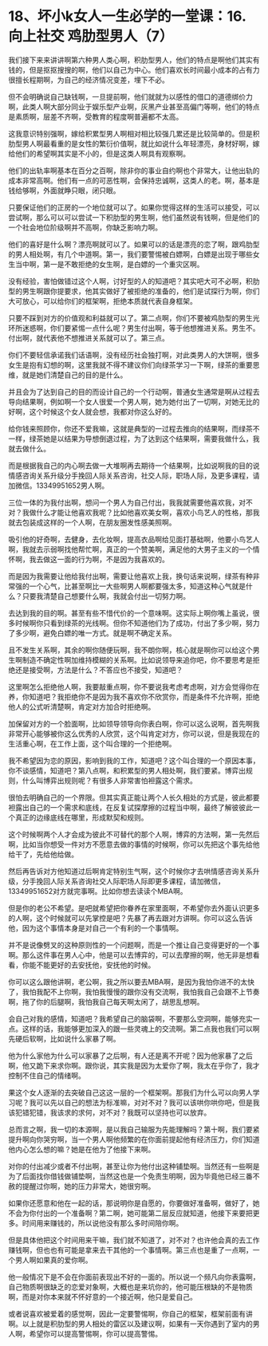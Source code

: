 # 18、坏小k女人一生必学的一堂课：16.向上社交 鸡肋型男人（7）

我们接下来来讲讲啊第六种男人类心啊，积肋型男人，他们的特点是啊他们其实有钱的，但是抠抠搜搜的啊，他们以自己为中心。他们喜欢长时间最小成本的占有力很擅长程期啊，为自己的经济情况变差，埋下不必。

但不会明确说自己缺钱啊，一旦提前啊，他们就就为以感性的借口的道德绑价力啊，此类人啊大部分同业于娱乐型产业啊，灰黑产业甚至高偏门等啊，他们的特点是素质啊，层差不齐啊，受教育的程度啊普遍都不太高。

这我意识特别强啊，嫁给积累型男人啊相对相比较强几累还是比较简单的。但是积肋型男人啊最看重的是女性的繁衍价值啊，就比如说什么年轻漂亮，身材好啊，嫁给他们的希望啊其实是不小的，但是这类人啊具有观察啊。

他们的出轨率啊基本在百分之百啊，除非你的事业自约啊也个非常大，让他出轨的成本非常高啊。他们有一点的可恶性啊，会保持忠诚啊，这类人的老。啊，基本是钱给够啊，外面就睁只眼，闭只眼。

只要保证他们的正房的一个地位就可以了。如果你觉得这样的生活可以接受，可以尝试啊，那么可以可以尝试一下积肋型的男生啊，他们虽然说有钱啊，但是他们的一个社会地位阶级啊并不高啊，你缺乏影响力啊。

他们的喜好是什么啊？漂亮啊就可以了。如果可以的话是漂亮的恋了啊，跟鸡肋型的男人相处啊，有几个中道啊。第一，我们要警惕被白嫖啊，白嫖是出现于哪些女生当中啊，第一是不敢拒绝的女生啊，是白嫖的一个重灾区啊。

没有经验，害怕做错过这个人啊，讨好型的人的知道吧？其实吧大可不必啊，积肋型的男生啊跟你提要求，他其实做好了被拒绝的准备的，他们是试探行为啊，你们大可放心，可以给你们的框架啊，拒绝本质就代表自身框架。

只要不踩到对方的价值观和利益就可以了。第二点啊，你们不要被鸡肋型的男生光环所迷惑啊，你们要紧惕一点什么呢？男生付出啊，等于他想推进关系。男生不。付出啊，就代表他不想推进关系就可以了。第三点。

你们不要轻信承诺我们话语啊，没有经历社会独打啊，对此类男人的大饼啊，很多女生是抱有幻想的啊，这里我就不得不建议你们向绿茶学习一下啊，绿茶的重要思维，就是她们清楚自己的目的是什么。

并且会为了达到自己的目的而设计自己的一个行动啊，普通女生通常是啊从过程去导向结果啊，例如啊一个女人很爱一个男人啊，她为她付出了一切啊，对她无比的好啊，这个时候这个女人就会想，我都对你这么好的。

给你钱来照顾你，你还不爱我嘛，这就是典型的一过程去推向的结果啊，而绿茶不一样，绿茶她是以结果为导想倒退过程，为了达到这个结果啊，需要我做什么，我就去做什么。

而是根据我自己的内心啊去做一大堆啊再去期待一个结果啊，比如说啊我的目的说情感咨询关系升级分手挽回人际关系咨询，社交人际，职场人际，及更多课程，请加微信。13349951652男人啊。

三位一体的为我付出啊，想问一个男人为自己付出，我我就需要他喜欢我，对不对？我做什么才能让他喜欢我呢？比如他喜欢美女啊，喜欢小鸟艺人的性格，那我就去包装成这样的一个人啊，在朋友圈发性感美照啊。

吸引他的好奇啊，去健身，去化妆啊，提高衣品啊给见面打基础啊，他要小鸟艺人啊，我就去示弱啊找他帮忙啊，真正的一个赞美啊，满足他的大男子主义的一个情怀啊，我去做这一面的行为啊，不是因为我喜欢的。

而是因为我需要让他给我付出啊，需要让他喜欢上我，换句话来说啊，绿茶有种非常强的一个心气，比甚至啊比一大些啊男人啊都要强太多，知道这种心气就是什么？只要我清楚自己想要什么啊，我就会付出一切努力啊。

去达到我的目的啊。甚至有些不惜代价的一个意味啊。这实际上啊你嘴上虽说，很多时候啊你只看到绿茶的光线啊。但你不知道他们为了成功，付出了多少啊，努力了多少啊，避免白嫖的唯一方式。就是啊不确定关系。

且不发生关系啊，其余的啊你随便玩啊，我不朗你啊，核心就是啊你可以给这个男生啊制造不确定性啊加维持模糊的关系啊。比如说领导来追你吧，你不要思考是拒绝还是接受啊，方法是什么？不答应也不接受，知道吧？

这里啊怎么拒绝他人啊，我要敲重点啊，你不要说我考虑考虑啊，对方会觉得你在养，你知道吧？我拒绝你不是因为我不喜欢你不欣赏你，而是条件不允许啊，拒绝他人的公式听清楚啊，肯定对方加合时拒绝啊。

加保留对方的一个脸面啊，比如领导领导向你表白啊，你可以这么说啊，首先啊我非常开心能够被你这么优秀的人欣赏，这个叫肯定对方，你可以说，但是我现在的生活重心啊，在工作上面，这个叫合理的一个拒绝啊。

我不希望因为恋的原因，影响到我的工作，知道吧？这个叫合理的一个原因本事，你不谈感情，知道吧？第八点啊，和积累型的男人相处啊，我们要紧。博弈出规则，什么叫博弈出规则呢？有很多人非常害怕袒露这个需求。

很怕去明确自己的一个界限。但其实真正能让两个人长久相处的方式是，彼此都要袒露出自己的一个需求和底线，在反复试探摩擦的过程当中啊，最终了解彼彼此一个真正的边缘底线在哪里，形成默契和规则。

这个时候啊两个人才会成为彼此不可替代的那个人啊，博弈的方法啊，第一先然后啊，比如当你想受一件对方不愿意去做的事情的时候啊，你可以先把这个事先给他给干了，先给他给做。

然后再告诉对方他知道过后啊肯定特别生气啊，这个时候你才去哄情感咨询关系升级，分手挽回人际关系咨询社交人际职场人际即更多课程，请加微信，13349951652对方就完事啊。比如你想去读读个MBA啊。

但是你的老公不希望。是吧就希望把你眷养在家里面啊，不希望你去外面认识更多的人啊，这个时候就可以先掌控是吧？先暴了再去跟对方讲啊。你可以这么告诉他，因为这个事情本身是对自己一个有利的一个事情啊。

并不是说像劈叉的这种原则性的一个问题啊，而是一个推让自己变得更好的一个事啊。那么这件事在男人心中，他是可以去博弈的，可以去摩擦的啊，他无非是想看看，你能不能更好的去安抚他，安抚他的时候。

你可以这么跟他讲啊，老公啊，我之所以要去MBA啊，是因为我怕你进不的太快了，我怕我配不上你啊，我怕我慢慢的跟你没有交流啊，我怕我自己会跟不上节奏啊，拖了你的后腿啊，我怕我自己每天啊太闲了，胡思乱想啊。

会自己对我的感情，知道吧？我希望自己的脑袋啊，不要那么空洞啊，能够充实一点。这样的话，我能够更加深入的跟一些灵魂上的交流啊。第二点我也我们可以啊先硬后软啊，比如说什么家暴了啊。

他为什么家他为什么可以家暴了之后啊，有人还是离不开呢？因为他家暴了之后啊，他又跪下来求你啊。跟你说，其实我是因为太爱你了啊，我太在乎你了，我才控制不住自己的情绪啊。

果这个女人逐渐的去突破自己这这一层的一个框架啊。那我们为什么可以向男人学习呢？我可以先以自己的想法为标准嘛，对对不对？我可以该哄你哄你吧，但是我该犯错犯错，我该求的求何，对不对？我既可以坚持也可以放弃。

总而言之啊，我一切的本源啊，是以我自己输服为先能理解吗？第十啊，我们要紧提升啊向你哭穷啊，当一个男人啊他频繁的在你面前提起他有经济压力，你们知道他内心怎么想的嘛？她是在他为了他接下来啊。

对你的付出减少或者不付出啊，甚至让你为他付出这种铺垫啊。当然还有一些啊是为了后面找你借钱做铺垫啊，当然这也是一个免责生明啊，因为毕竟他已经三番不赦的提醒过你啊，她的压力非常大，她很穷啊。

如果你还愿意和他在一起的话，那说明你是自愿的，你要做好准备啊，做好了，她不会为你付出的一个准备啊？第二啊，她可能第二层反应就知道，他接下来要把更多。时间用来赚钱的，所以说他没有那么多时间陪你啊。

但是具体他把这个时间用来干嘛，我们就不知道了，对不对？也许他会真的去工作赚钱啊，但也也有可能是拿来去干其他的一个事情啊。第三点也是重了一点啊，一个男人啊如果真的爱你啊。

他一般情况下是不会在你面前表现出不好的一面的。所以说一个频凡向你表露啊，自己物质啊很缺乏的恋爱对象啊，大概也是来坑你的，他可能压根缺的不是物质啊，而是对你本来就不怀好意的一个接近啊，他只是爱自己。

或者说喜欢被爱着的感觉啊，因此一定要警惕啊，你自己的框架，框架前面有讲啊。以上就是积肋型的男人相处的雷区以及建议啊，如果有一天你遇到了室内的男人啊，希望你可以提高警惕啊，你可以提高警惕。

